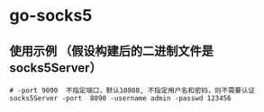 # go-socks5
## 使用示例 （假设构建后的二进制文件是 socks5Server）

``` shell
# -port 9090  不指定端口，默认10808, 不指定用户名和密码，则不需要认证
socks5Server -port  8090 -username admin -passwd 123456

```